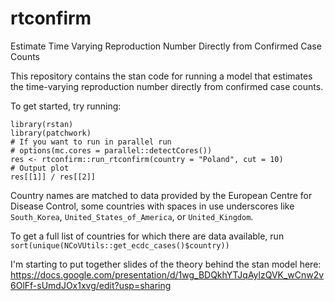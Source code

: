 # rtconfirm
Estimate Time Varying Reproduction Number Directly from Confirmed Case Counts

This repository contains the stan code for running a model that estimates the time-varying reproduction number directly from confirmed case counts.

To get started, try running:
```
library(rstan)
library(patchwork)
# If you want to run in parallel run
# options(mc.cores = parallel::detectCores())
res <- rtconfirm::run_rtconfirm(country = "Poland", cut = 10)
# Output plot
res[[1]] / res[[2]]
```

Country names are matched to data provided by the European Centre for Disease Control, some countries with spaces in use underscores like `South_Korea`, `United_States_of_America`, or `United_Kingdom`.

To get a full list of countries for which there are data available, run `sort(unique(NCoVUtils::get_ecdc_cases()$country))`


I'm starting to put together slides of the theory behind the stan model here: https://docs.google.com/presentation/d/1wg_BDQkhYTJqAylzQVK_wCnw2v6OlFf-sUmdJOx1xvg/edit?usp=sharing
